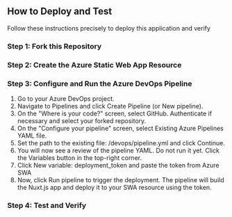 ## How to Deploy and Test
Follow these instructions precisely to deploy this application and verify

### Step 1: Fork this Repository

### Step 2: Create the Azure Static Web App Resource

### Step 3: Configure and Run the Azure DevOps Pipeline
1. Go to your Azure DevOps project.
2. Navigate to Pipelines and click Create Pipeline (or New pipeline).
3. On the "Where is your code?" screen, select GitHub. Authenticate if necessary and select your forked repository.
4. On the "Configure your pipeline" screen, select Existing Azure Pipelines YAML file.
5. Set the path to the existing file: /devops/pipeline.yml and click Continue.
6. You will now see a review of the pipeline YAML. Do not run it yet. Click the Variables button in the top-right corner.
7. Click New variable: deployment_token and paste the token from Azure SWA
8. Now, click Run pipeline to trigger the deployment. The pipeline will build the Nuxt.js app and deploy it to your SWA resource using the token.

### Step 4: Test and Verify

